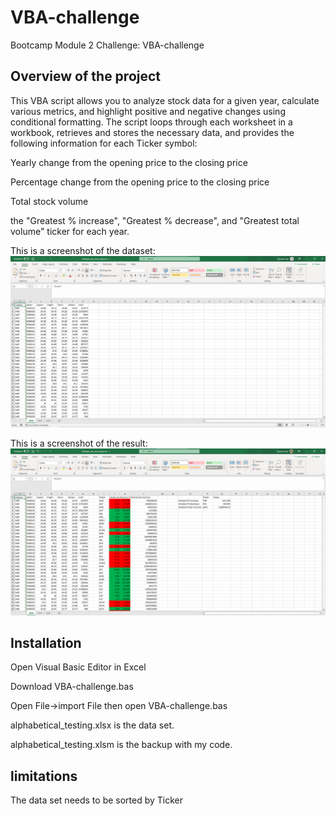 # VBA-challenge
Bootcamp Module 2 Challenge: VBA-challenge 

## Overview of the project
This VBA script allows you to analyze stock data for a given year, calculate various metrics, and highlight positive and negative changes using conditional formatting. 
The script loops through each worksheet in a workbook, retrieves and stores the necessary data, and provides the following information for each Ticker symbol:

Yearly change from the opening price to the closing price

Percentage change from the opening price to the closing price

Total stock volume

the "Greatest % increase", "Greatest % decrease", and "Greatest total volume" ticker for each year.

This is a screenshot of the dataset:
![example0](https://github.com/wemlaztdj/VBA-challenge/blob/main/Screenshot%200.png)

This is a screenshot of the result:
![example1](https://github.com/wemlaztdj/VBA-challenge/blob/main/Screenshot%201.png)

## Installation
Open Visual Basic Editor in Excel

Download VBA-challenge.bas

Open File->import File then open VBA-challenge.bas

alphabetical_testing.xlsx is the data set.

alphabetical_testing.xlsm is the backup with my code.

## limitations
The data set needs to be sorted by Ticker
